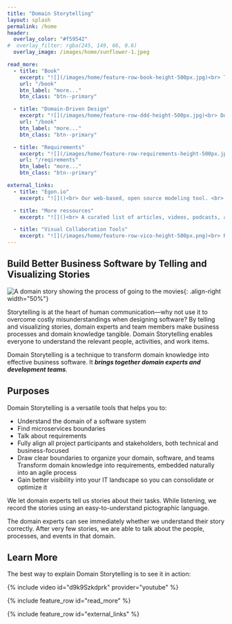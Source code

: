 ```yaml
---
title: "Domain Storytelling"
layout: splash
permalink: /home
header: 
  overlay_color: "#f59542"
#  overlay_filter: rgba(245, 149, 66, 0.6)
  overlay_image: /images/home/sunflower-1.jpeg

read_more:
  - title: "Book"
    excerpt: "![](/images/home/feature-row-book-height-500px.jpg)<br> The first book about Domain Storytelling! Vaughn Vernon selected it for his *Signature Series*."
    url: "/book"
    btn_label: "more..."
    btn_class: "btn--primary"

  - title: "Domain-Driven Design"
    excerpt: "![](/images/home/feature-row-ddd-height-500px.jpg)<br> Domain Storytelling is a valuable tool in every DDD practitioner's tool belt."
    url: "/book"
    btn_label: "more..."
    btn_class: "btn--primary"

  - title: "Requirements"
    excerpt: "![](/images/home/feature-row-requirements-height-500px.jpg)<br> Have meaningful conversations about business processes and requirements."
    url: "/reqirements"
    btn_label: "more..."
    btn_class: "btn--primary"

external_links:
  - title: "Egon.io"
    excerpt: "![]()<br> Our web-based, open source modeling tool. <br> [https://egon.io](Visit Egon.io)"

  - title: "More ressources"
    excerpt: "![]()<br> A curated list of articles, videos, podcasts, and other ressources. Open a pull request to contribute. <br> [https://github.com/hofstef/awesome-domain-storytelling](Visit Awesome Domain Storytelling on Github)"

  - title: "Visual Collaboration Tools"
    excerpt: "![](/images/home/feature-row-vico-height-500px.png)<br> Read intros to Domain Storytelling and other modelling tools. A book written by a community of practitioners. <br> [https://leanpub.com/visualcollaborationtools/](Visit Leanpub)"
---
```



## Build Better Business Software by Telling and Visualizing Stories

![A domain story showing the process of going to the movies](/images/home/metropolis-1-animated.gif){: .align-right width="50%"}

Storytelling is at the heart of human communication—why not use it to overcome costly misunderstandings when designing software? By telling and visualizing stories, domain experts and team members make business processes and domain knowledge tangible. Domain Storytelling enables everyone to understand the relevant people, activities, and work items.

Domain Storytelling is a technique to transform domain knowledge into effective business software. It ***brings together domain experts and development teams***.

## Purposes

Domain Storytelling is a versatile tools that helps you to:

- Understand the domain of a software system
- Find microservices boundaries
- Talk about requirements
- Fully align all project participants and stakeholders, both technical and business-focused
- Draw clear boundaries to organize your domain, software, and teams
Transform domain knowledge into requirements, embedded naturally into an agile process
- Gain better visibility into your IT landscape so you can consolidate or optimize it

We let domain experts tell us stories about their tasks. While listening, we record the stories using an easy-to-understand pictographic language.

The domain experts can see immediately whether we understand their story correctly. After very few stories, we are able to talk about the people, processes, and events in that domain.

## Learn More

The best way to explain Domain Storytelling is to see it in action:

{% include video id="d9k9Szkdprk" provider="youtube" %}

{% include feature_row id="read_more" %}

{% include feature_row id="external_links" %}
